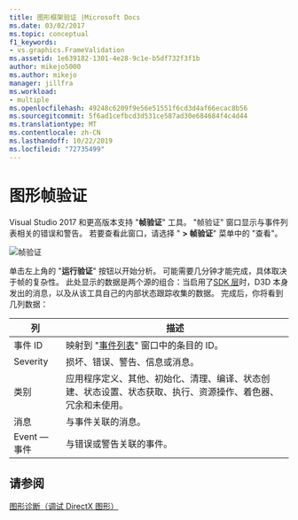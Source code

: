 ```yaml
---
title: 图形框架验证 |Microsoft Docs
ms.date: 03/02/2017
ms.topic: conceptual
f1_keywords:
- vs.graphics.FrameValidation
ms.assetid: 1e639182-1301-4e28-9c1e-b5df732f3f1b
author: mikejo5000
ms.author: mikejo
manager: jillfra
ms.workload:
- multiple
ms.openlocfilehash: 49248c6209f9e56e51551f6cd3d4af66ecac8b56
ms.sourcegitcommit: 5f6ad1cefbcd3d531ce587ad30e684684f4c4d44
ms.translationtype: MT
ms.contentlocale: zh-CN
ms.lasthandoff: 10/22/2019
ms.locfileid: "72735499"
---
```

# <a name="graphics-frame-validation"></a>图形帧验证
<!-- VERSIONLESS -->
Visual Studio 2017 和更高版本支持 "**帧验证**" 工具。  "帧验证" 窗口显示与事件列表相关的错误和警告。  若要查看此窗口，请选择 " **> 帧验证**" 菜单中的 "查看"。

![帧验证](media/gfx_diag_frame_validation.png)

单击左上角的 "**运行验证**" 按钮以开始分析。  可能需要几分钟才能完成，具体取决于帧的复杂性。  此处显示的数据是两个源的组合：当启用了[SDK 层](/windows/desktop/direct3d11/overviews-direct3d-11-devices-layers)时，D3D 本身发出的消息，以及从该工具自己的内部状态跟踪收集的数据。 完成后，你将看到几列数据：

| **列** | **描述** |
|------------| - |
| 事件 ID | 映射到 "[事件列表](graphics-event-list.md)" 窗口中的条目的 ID。 |
| Severity | 损坏、错误、警告、信息或消息。 |
| 类别 | 应用程序定义、其他、初始化、清理、编译、状态创建、状态设置、状态获取、执行、资源操作、着色器、冗余和未使用。 |
| 消息 | 与事件关联的消息。 |
| Event — 事件 | 与错误或警告关联的事件。 |

## <a name="see-also"></a>请参阅
[图形诊断（调试 DirectX 图形）](visual-studio-graphics-diagnostics.md)
<!-- /VERSIONLESS -->